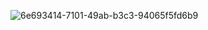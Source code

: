 ![6e693414-7101-49ab-b3c3-94065f5fd6b9](https://github.com/cmarcelomoro/arduino-projects/assets/100219632/ddd95f2a-3088-47f2-abb3-8d57a4d332cc)
